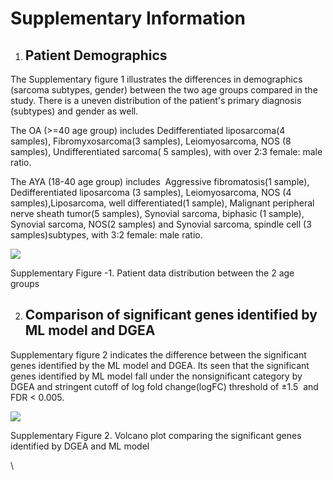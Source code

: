 <!--StartFragment-->


# Supplementary Information

##

1. ## **Patient Demographics**

The Supplementary figure 1 illustrates the differences in demographics (sarcoma subtypes, gender) between the two age groups compared in the study. There is a uneven distribution of the patient's primary diagnosis (subtypes) and gender as well. 

The OA (>=40 age group) includes Dedifferentiated liposarcoma(4 samples), Fibromyxosarcoma(3 samples), Leiomyosarcoma, NOS (8 samples), Undifferentiated sarcoma( 5 samples), with over 2:3 female: male ratio.

The AYA (18-40 age group) includes  Aggressive fibromatosis(1 sample), Dedifferentiated liposarcoma (3 samples), Leiomyosarcoma, NOS (4 samples),Liposarcoma, well differentiated(1 sample), Malignant peripheral nerve sheath tumor(5 samples), Synovial sarcoma, biphasic (1 sample), Synovial sarcoma, NOS(2 samples) and Synovial sarcoma, spindle cell (3 samples)subtypes, with 3:2 female: male ratio.  

![](https://lh7-rt.googleusercontent.com/docsz/AD_4nXeuGX4HOBPBGPXpS6WHKBLcRQ_y-fwjAPiOUN07QAdqEaWa5ANbkHCTlEFeUwV9NfD1vPH4vbrE7VUDAyQgcqYLJge-ayKKsp8oH6JRS61I8XwGGicC2vDYV6xos-HR_A2whsd6xvpVIr24h0nNogzUpCUf?key=HXlJRcxwxxfPeZ62iFJQUw)

Supplementary Figure -1. Patient data distribution between the 2 age groups

2. ## **Comparison of significant genes identified by ML model and DGEA**

Supplementary figure 2 indicates the difference between the significant genes identified by the ML model and DGEA. Its seen that the significant genes identified by ML model fall under the nonsignificant category by DGEA and stringent cutoff of log fold change(logFC) threshold of ±1.5  and FDR < 0.005. 

![](https://lh7-rt.googleusercontent.com/docsz/AD_4nXc3jLTYU3Tz52Bzoi6Hzo1_cqKYW1C-U9Lp2XU7_WM78wq0vSCWw_8GceT3TYyupO9PkLpJ8ysi_jHiYzCDMrTcQ1x9YKcn2vK3R-Alq_W00-JrGig_J7LWf3CtR0iFwJohHZZ3PijfnFEkOE0YTYdFDRDY?key=HXlJRcxwxxfPeZ62iFJQUw)

Supplementary Figure 2. Volcano plot comparing the significant genes identified by DGEA and ML model

\


<!--EndFragment-->
